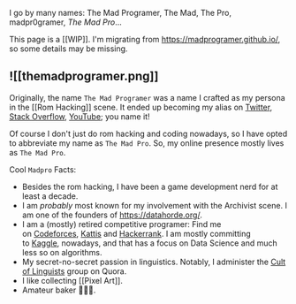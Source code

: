 I go by many names: The Mad Programer, The Mad, The Pro, madpr0gramer, *The Mad Pro*...

This page is a [[WIP]]. I'm migrating from https://madprogramer.github.io/, so some details may be missing.

![[themadprogramer.png]]
----------------

Originally, the name `The Mad Programer` was a name I crafted as my persona in the [[Rom Hacking]] scene. It ended up becoming my alias on [Twitter](https://twitter.com/TheMadProgramer), [Stack Overflow](https://stackoverflow.com/users/2089784/madprogramer), [YouTube](https://www.youtube.com/@themadpro); you name it!

Of course I don't just do rom hacking and coding nowadays, so I have opted to abbreviate my name as `The Mad Pro`. So, my online presence mostly lives as `The Mad Pro`.

Cool `Madpro` Facts:
* Besides the rom hacking, I have been a game development nerd for at least a decade.
* I am _probably_ most known for my involvement with the Archivist scene. I am one of the founders of https://datahorde.org/.
* I am a (mostly) retired competitive programer: Find me on [Codeforces](https://codeforces.com/profile/themadprogramer), [Kattis](https://open.kattis.com/users/ahmet-akkoc) and [Hackerrank](https://www.hackerrank.com/themadpr0gramer). I am mostly committing to [Kaggle](https://www.kaggle.com/themadprogramer), nowadays, and that has a focus on Data Science and much less so on algorithms.
* My secret-no-secret passion in linguistics. Notably, I administer the [Cult of Linguists](https://linguistics.stackexchange.com/users/17465/madprogramer) group on Quora.
* I like collecting [[Pixel Art]].
* Amateur baker 🧑🏼‍🍳.